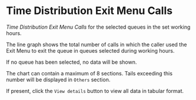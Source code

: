 # Time Distribution Exit Menu Calls

*Time Distribution Exit Menu Calls* for the selected queues
in the set working hours.

The line graph shows the total number of calls in which the
caller used the Exit Menu to exit the queue in queues
selected during working hours.

If no queue has been selected, no data will be shown.

The chart can contain a maximum of 8 sections. Tails exceeding this
number will be displayed in `Others` section.

If present, click the `View details` button to view
all data in tabular format.
